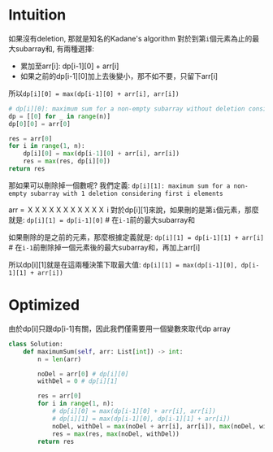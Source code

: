 # Intuition

如果沒有deletion, 那就是知名的Kadane's algorithm
對於到第`i`個元素為止的最大subarray和, 有兩種選擇:
- 累加至arr[i]: dp[i-1][0] + arr[i]
- 如果之前的dp[i-1][0]加上去後變小，那不如不要，只留下arr[i]

所以`dp[i][0] = max(dp[i-1][0] + arr[i], arr[i])`

```py
# dp[i][0]: maximum sum for a non-empty subarray without deletion considering first i elements
dp = [[0] for _ in range(n)]
dp[0][0] = arr[0]

res = arr[0]
for i in range(1, n):
    dp[i][0] = max(dp[i-1][0] + arr[i], arr[i])
    res = max(res, dp[i][0])
return res
```

那如果可以刪除掉一個數呢?
我們定義:
`dp[i][1]: maximum sum for a non-empty subarray with 1 deletion considering first i elements`

arr = ＸＸＸＸＸＸＸＸＸＸＸ
                       i
對於dp[i][1]來說，如果刪的是第`i`個元素，那麼就是:
`dp[i][1] = dp[i-1][0]` # 在`i-1`前的最大subarray和

如果刪除的是之前的元素，那麼根據定義就是:
`dp[i][1] = dp[i-1][1] + arr[i]` # 在`i-1`前刪除掉一個元素後的最大subarray和，再加上arr[i]

所以dp[i][1]就是在這兩種決策下取最大值:
`dp[i][1] = max(dp[i-1][0], dp[i-1][1] + arr[i])`

# Optimized

由於dp[i]只跟dp[i-1]有關，因此我們僅需要用一個變數來取代dp array

```py
class Solution:
    def maximumSum(self, arr: List[int]) -> int:
        n = len(arr)

        noDel = arr[0] # dp[i][0]
        withDel = 0 # dp[i][1]

        res = arr[0]
        for i in range(1, n):
            # dp[i][0] = max(dp[i-1][0] + arr[i], arr[i])
            # dp[i][1] = max(dp[i-1][0], dp[i-1][1] + arr[i])
            noDel, withDel = max(noDel + arr[i], arr[i]), max(noDel, withDel + arr[i])
            res = max(res, max(noDel, withDel))
        return res
```